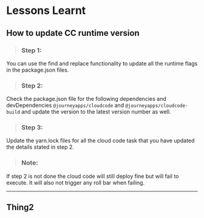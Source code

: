 # Lessons Learnt

## How to update CC runtime version

> ### Step 1:
You can use the find and replace functionality to update all the runtime flags in the package.json files.

> ### Step 2:
Check the package.json file for the following dependencies and devDependencies `@journeyapps/cloudcode` and `@journeyapps/cloudcode-build`  and update the version to the latest version number as well.

> ### Step 3:
Update the yarn.lock files for all the cloud code task that you have updated the details stated in step 2.

> ### Note:
If step 2 is not done the cloud code will still deploy fine but will fail to execute. It will also not trigger any roll bar when failing.

---

## Thing2
